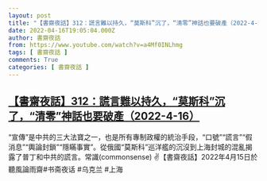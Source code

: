 ```yaml
---
layout: post
title: "【書齋夜話】312：謊言難以持久，“莫斯科”沉了，“清零”神話也要破產（2022-4-16）"
date: 2022-04-16T19:05:04.000Z
author: 書齋夜話
from: https://www.youtube.com/watch?v=a4Mf0INLhmg
tags: [ 書齋夜話 ]
comments: True
categories: [ 書齋夜話 ]
---
```

<!--1650135904000-->
[【書齋夜話】312：謊言難以持久，“莫斯科”沉了，“清零”神話也要破產（2022-4-16）](https://www.youtube.com/watch?v=a4Mf0INLhmg)
------

<div>
“宣傳”是中共的三大法寶之一，也是所有專制政權的統治手段，“口號”“謊言”“假消息”“輿論封鎖”“隱瞞事實”。從俄國“莫斯科”巡洋艦的沉沒到上海封城的混亂揭露了普丁和中共的謊言。常識(commonsense) ✌【書齋夜話】2022年4月15日於聽風論雨齋#书斋夜话 #乌克兰 #上海
</div>
